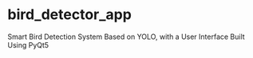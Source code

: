 # bird_detector_app
Smart Bird Detection System Based on YOLO, with a User Interface Built Using PyQt5
